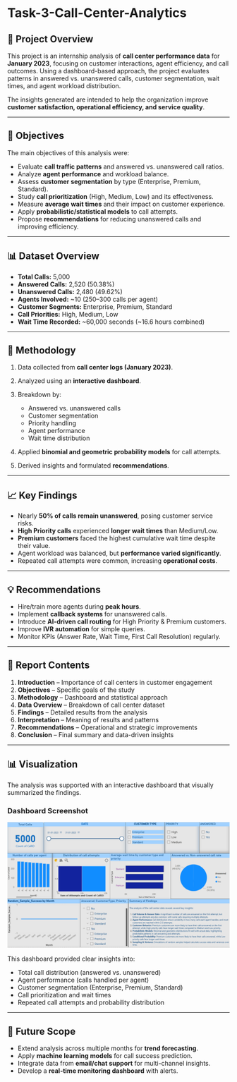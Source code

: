 # Task-3-Call-Center-Analytics


## 📌 Project Overview

This project is an internship analysis of **call center performance data** for **January 2023**, focusing on customer interactions, agent efficiency, and call outcomes. Using a dashboard-based approach, the project evaluates patterns in answered vs. unanswered calls, customer segmentation, wait times, and agent workload distribution.

The insights generated are intended to help the organization improve **customer satisfaction, operational efficiency, and service quality**.

---

## 🎯 Objectives

The main objectives of this analysis were:

* Evaluate **call traffic patterns** and answered vs. unanswered call ratios.
* Analyze **agent performance** and workload balance.
* Assess **customer segmentation** by type (Enterprise, Premium, Standard).
* Study **call prioritization** (High, Medium, Low) and its effectiveness.
* Measure **average wait times** and their impact on customer experience.
* Apply **probabilistic/statistical models** to call attempts.
* Propose **recommendations** for reducing unanswered calls and improving efficiency.

---

## 📊 Dataset Overview

* **Total Calls:** 5,000
* **Answered Calls:** 2,520 (50.38%)
* **Unanswered Calls:** 2,480 (49.62%)
* **Agents Involved:** \~10 (250–300 calls per agent)
* **Customer Segments:** Enterprise, Premium, Standard
* **Call Priorities:** High, Medium, Low
* **Wait Time Recorded:** \~60,000 seconds (\~16.6 hours combined)

---

## 🔎 Methodology

1. Data collected from **call center logs (January 2023)**.
2. Analyzed using an **interactive dashboard**.
3. Breakdown by:

   * Answered vs. unanswered calls
   * Customer segmentation
   * Priority handling
   * Agent performance
   * Wait time distribution
4. Applied **binomial and geometric probability models** for call attempts.
5. Derived insights and formulated **recommendations**.

---

## 📈 Key Findings

* Nearly **50% of calls remain unanswered**, posing customer service risks.
* **High Priority calls** experienced **longer wait times** than Medium/Low.
* **Premium customers** faced the highest cumulative wait time despite their value.
* Agent workload was balanced, but **performance varied significantly**.
* Repeated call attempts were common, increasing **operational costs**.

---

## 💡 Recommendations

* Hire/train more agents during **peak hours**.
* Implement **callback systems** for unanswered calls.
* Introduce **AI-driven call routing** for High Priority & Premium customers.
* Improve **IVR automation** for simple queries.
* Monitor KPIs (Answer Rate, Wait Time, First Call Resolution) regularly.

---

## 📘 Report Contents

1. **Introduction** – Importance of call centers in customer engagement
2. **Objectives** – Specific goals of the study
3. **Methodology** – Dashboard and statistical approach
4. **Data Overview** – Breakdown of call center dataset
5. **Findings** – Detailed results from the analysis
6. **Interpretation** – Meaning of results and patterns
7. **Recommendations** – Operational and strategic improvements
8. **Conclusion** – Final summary and data-driven insights

---

## 📊 Visualization

The analysis was supported with an interactive dashboard that visually summarized the findings.

### Dashboard Screenshot

![Dashboard](Dashboard.png)

This dashboard provided clear insights into:

* Total call distribution (answered vs. unanswered)
* Agent performance (calls handled per agent)
* Customer segmentation (Enterprise, Premium, Standard)
* Call prioritization and wait times
* Repeated call attempts and probability distribution

---

## 🔮 Future Scope

* Extend analysis across multiple months for **trend forecasting**.
* Apply **machine learning models** for call success prediction.
* Integrate data from **email/chat support** for multi-channel insights.
* Develop a **real-time monitoring dashboard** with alerts.
